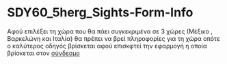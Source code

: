 # SDY60_5herg_Sights-Form-Info

Αφού επιλέξει τη χώρα που θα πάει συγκεκριμένα σε 3 χώρες (Μέξικο , Βαρκελώνη και Ιταλία) θα πρέπει 
να βρεί πληροφορίες για τη χώρα οπότε ο καλύτερος οδηγός βρίσκεται αφού επισκφτεί την εφαρμογή η οποία βρίσκεται στον [σύνδεσμο](https://asinapis13.github.io/SDY60_5herg_Sights-Form-Info/)
